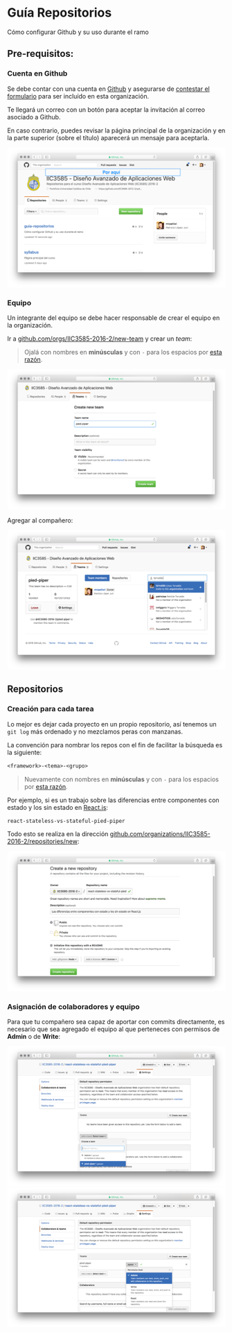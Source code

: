 # Guía Repositorios

Cómo configurar Github y su uso durante el ramo

## Pre-requisitos:

### Cuenta en Github

Se debe contar con una cuenta en [Github]() y asegurarse de [contestar el formulario](https://goo.gl/forms/ZsgRXHdMOf0i9act2) para ser incluído en esta organización.

Te llegará un correo con un botón para aceptar la invitación al correo asociado a Github.

En caso contrario, puedes revisar la página principal de la organización y en la parte superior (sobre el título) aparecerá un mensaje para aceptarla.

![main](./media/img1.png)

### Equipo

Un integrante del equipo se debe hacer responsable de crear el equipo en la organización.

Ir a [github.com/orgs/IIC3585-2016-2/new-team](https://github.com/orgs/IIC3585-2016-2/new-team) y crear un *team*:

> Ojalá con nombres en **minúsculas** y con `-` para los espacios por [esta razón](https://docs.npmjs.com/files/package.json#name).

![main](./media/img2.png)

Agregar al compañero:

![main](./media/img3.png)

## Repositorios

### Creación para cada tarea

Lo mejor es dejar cada proyecto en un propio repositorio, así tenemos un `git log` más ordenado y no mezclamos peras con manzanas.

La convención para nombrar los repos con el fin de facilitar la búsqueda es la siguiente:

```txt
<framework>-<tema>-<grupo>
```

> Nuevamente con nombres en **minúsculas** y con `-` para los espacios por [esta razón](https://docs.npmjs.com/files/package.json#name).

Por ejemplo, si es un trabajo sobre las diferencias entre componentes con estado y los sin estado en [React.js]():

```sh
react-stateless-vs-stateful-pied-piper
```

Todo esto se realiza en la dirección [github.com/organizations/IIC3585-2016-2/repositories/new](https://github.com/organizations/IIC3585-2016-2/repositories/new):

![main](./media/img4.png)

### Asignación de colaboradores y equipo

Para que tu compañero sea capaz de aportar con commits directamente, es necesario que sea agregado el equipo al que perteneces con permisos de **Admin** o de **Write**:

![main](./media/img5.png)
![main](./media/img6.png)
